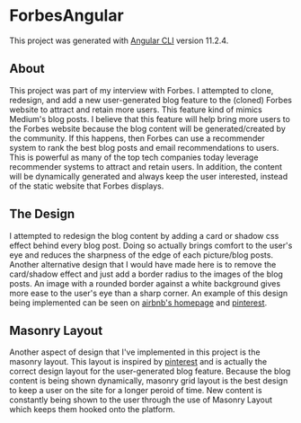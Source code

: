 # ForbesAngular

This project was generated with [Angular CLI](https://github.com/angular/angular-cli) version 11.2.4.

## About

This project was part of my interview with Forbes. I attempted to clone, redesign, and add a new user-generated blog feature to the (cloned) Forbes website to attract and retain more users. This feature kind of mimics Medium's blog posts. I believe that this feature will help bring more users to the Forbes website because the blog content will be generated/created by the community. If this happens, then Forbes can use a recommender system to rank the best blog posts and email recommendations to users. This is powerful as many of the top tech companies today leverage recommender systems to attract and retain users. In addition, the content will be dynamically generated and always keep the user interested, instead of the static website that Forbes displays.

## The Design

I attempted to redesign the blog content by adding a card or shadow css effect behind every blog post. Doing so actually brings comfort to the user's eye and reduces the sharpness of the edge of each picture/blog posts. Another alternative design that I would have made here is to remove the card/shadow effect and just add a border radius to the images of the blog posts. An image with a rounded border against a white background gives more ease to the user's eye than a sharp corner. An example of this design being implemented can be seen on [airbnb's homepage](https://www.airbnb.com/) and [pinterest](https://www.pinterest.com/).

## Masonry Layout

Another aspect of design that I've implemented in this project is the masonry layout. This layout is inspired by [pinterest](https://www.pinterest.com/) and is actually the correct design layout for the user-generated blog feature. Because the blog content is being shown dynamically, masonry grid layout is the best design to keep a user on the site for a longer peroid of time. New content is constantly being shown to the user through the use of Masonry Layout which keeps them hooked onto the platform.
